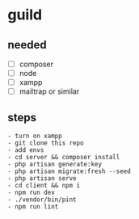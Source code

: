 # guild

## needed
- [ ] composer
- [ ] node
- [ ] xampp
- [ ] mailtrap or similar

## steps
```
- turn on xampp
- git clone this repo
- add envs
- cd server && composer install
- php artisan generate:key
- php artisan migrate:fresh --seed
- php artisan serve
- cd client && npm i
- npm run dev
- ./vendor/bin/pint
- npm run lint
```
